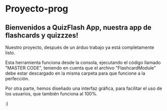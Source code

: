 # Proyecto-prog

Bienvenidos a QuizFlash App, nuestra app de flashcards y quizzzes!
-----------------------------------------------------------
Nuestro proyecto, después de un árduo trabajo ya está completamente listo.

Esta herramienta funciona desde la consola, ejecutando el código llamado "MASTER CODE", teniendo en cuenta que el archivo "FlashcardModule" debe estar descargado en la misma carpeta para que funcione a la perfección.

Por otra parte, hemos diseñado una interfaz gráfica, para facilitar el uso de los usuarios, que también funciona al 100%.

:)
